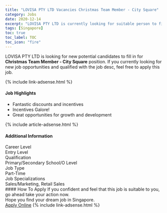 ```yaml
---
title: "LOVISA PTY LTD Vacancies Christmas Team Member - City Square" 
category: Jobs 
date: 2020-12-14 
excerpt: "LOVISA PTY LTD is currently looking for suitable person to fill in the Christmas Team Member - City Square which positioned at Singapore" 
tags: [Singapore] 
toc: true 
toc_label: TOC 
toc_icon: "fire" 
--- 
```


<p>LOVISA PTY LTD is looking for new potential candidates to fill in for <b>Christmas Team Member - City Square</b> position. If you currently looking for new job opportunities and qualified with the job desc, feel free to apply this job.
</p>{% include link-adsense.html %} 
<div><div><div><h4>Job Highlights</h4></div></div><div><ul><li><div><div><div><div></div></div></div><div><span>Fantastic discounts and incentives</span></div></div></li><li><div><div><div><div></div></div></div><div><span>Incentives Galore!</span></div></div></li><li><div><div><div><div></div></div></div><div><span>Great opportunities for growth and development</span></div></div></li></ul></div></div> 
{% include article-adsense.html %} 
<div><div><div><h4>Additional Information</h4></div></div><div><div><div><div><div><div><div><div><span>Career Level</span></div></div><div><span>Entry Level</span></div></div></div></div><div><div><div><div><div><span>Qualification</span></div></div><div><span>Primary/Secondary School/O Level</span></div></div></div></div><div><div><div><div><div><span>Job Type</span></div></div><div><span>Part-Time</span></div></div></div></div><div><div><div><div><div><span>Job Specializations</span></div></div><div><span>Sales/Marketing, Retail Sales</span></div></div></div></div></div></div></div></div> 
#### How To Apply 
If you confident and feel that this job is suitable to you, go ahead take your action now. <br/> 
Hope you find your dream job in Singapore. <br/> 
<a href="https://www.jobstreet.com.my/en/job/christmas-team-member-city-square-8249108/origin/sg?jobId=jobstreet-sg-job-8249108&sectionRank=1&token=0~e52c60fe-3d70-4cd0-a935-34fb5807d499&fr=SRP%20View%20In%20New%20Ta" class="btn btn--info" target="_blank" rel="nofollow noopenner">Apply Online</a> 
{% include link-adsense.html %} 